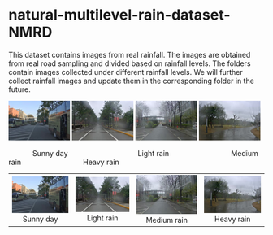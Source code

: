# natural-multilevel-rain-dataset-NMRD
This dataset contains images from real rainfall. The images are obtained from real road sampling and divided based on rainfall levels.
The folders contain images collected under different rainfall levels. We will further collect rainfall images and update them in the corresponding folder in the future.

<p>
  <img src="https://github.com/raydison/natural-multilevel-rain-dataset-NMRD/blob/main/no_rain/00001.jpg" alt="Sunny picture" width="24%">
  <img src="https://github.com/raydison/natural-multilevel-rain-dataset-NMRD/blob/main/light/00001.jpg" alt="Light rain picture" width="24%">
  <img src="https://github.com/raydison/natural-multilevel-rain-dataset-NMRD/blob/main/medium/00001.jpg" alt="Medium rain picture" width="24%">
  <img src="https://github.com/raydison/natural-multilevel-rain-dataset-NMRD/blob/main/heavy/00001.jpg" alt="Heavy rain picture" width="24%">
</p>

<p align="left">
  &nbsp;&nbsp;&nbsp;&nbsp;&nbsp;&nbsp;&nbsp;&nbsp;&nbsp;&nbsp;&nbsp;
  <span>Sunny day</span> &nbsp;&nbsp;&nbsp;&nbsp;&nbsp;&nbsp;&nbsp;&nbsp;&nbsp;&nbsp;&nbsp;&nbsp;&nbsp;&nbsp;&nbsp;&nbsp;&nbsp;&nbsp;&nbsp;&nbsp;&nbsp;&nbsp;&nbsp;&nbsp;&nbsp;&nbsp;&nbsp;&nbsp;&nbsp;&nbsp;&nbsp;&nbsp;&nbsp;
  <span>Light rain</span> &nbsp;&nbsp;&nbsp;&nbsp;&nbsp;&nbsp;&nbsp;&nbsp;&nbsp;&nbsp;&nbsp;&nbsp;&nbsp;&nbsp;&nbsp;&nbsp;&nbsp;&nbsp;&nbsp;&nbsp;&nbsp;&nbsp;&nbsp;&nbsp;&nbsp;&nbsp;&nbsp;&nbsp;&nbsp;
  <span>Medium rain</span> &nbsp;&nbsp;&nbsp;&nbsp;&nbsp;&nbsp;&nbsp;&nbsp;&nbsp;&nbsp;&nbsp;&nbsp;&nbsp;&nbsp;&nbsp;&nbsp;&nbsp;&nbsp;&nbsp;&nbsp;&nbsp;&nbsp;&nbsp;&nbsp;&nbsp;&nbsp;&nbsp;&nbsp;&nbsp;
  <span>Heavy rain</span>
</p>

<table align="center">
  <tr>
    <td align="center"><img src="https://github.com/raydison/natural-multilevel-rain-dataset-NMRD/blob/main/no_rain/00001.jpg" alt="Image 1" width="250px"><br>Sunny day</td>
    <td align="center"><img src="https://github.com/raydison/natural-multilevel-rain-dataset-NMRD/blob/main/light/00001.jpg" alt="Image 2" width="250px"><br>Light rain</td>
    <td align="center"><img src="https://github.com/raydison/natural-multilevel-rain-dataset-NMRD/blob/main/medium/00001.jpg" alt="Image 3" width="250px"><br>Medium rain</td>
    <td align="center"><img src="https://github.com/raydison/natural-multilevel-rain-dataset-NMRD/blob/main/heavy/00001.jpg" alt="Image 4" width="250px"><br>Heavy rain</td>
  </tr>
</table>
